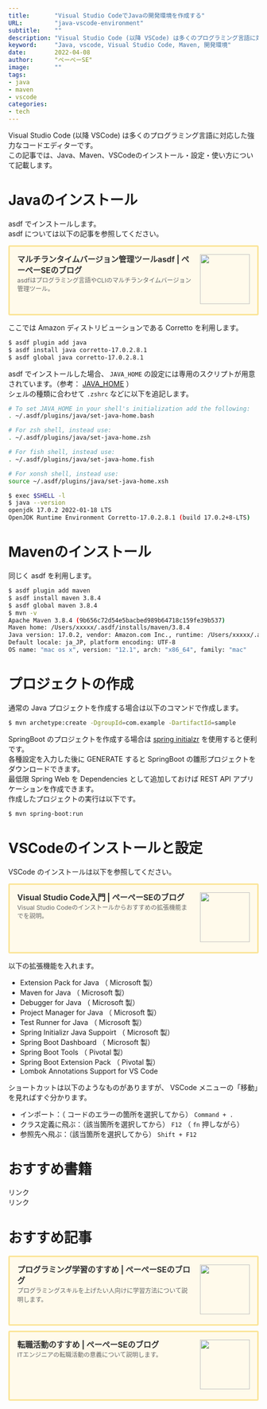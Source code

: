 ```yaml
---
title:       "Visual Studio CodeでJavaの開発環境を作成する"
URL:         "java-vscode-environment"
subtitle:    ""
description: "Visual Studio Code (以降 VSCode) は多くのプログラミング言語に対応した強力なコードエディターです。この記事では、Java、Maven、VSCodeのインストール・設定・使い方について記載します。"
keyword:     "Java, vscode, Visual Studio Code, Maven, 開発環境"
date:        2022-04-08
author:      "ぺーぺーSE"
image:       ""
tags:
- java
- maven
- vscode
categories:
- tech
---
```


Visual Studio Code (以降 VSCode) は多くのプログラミング言語に対応した強力なコードエディターです。  
この記事では、Java、Maven、VSCodeのインストール・設定・使い方について記載します。

<!--more-->

# Javaのインストール

asdf でインストールします。  
asdf については以下の記事を参照してください。

<div class="blogcardfu" style="width:auto;max-width:9999px;border:3px solid #FBE599;border-radius:3px;margin:10px 0;padding:15px;line-height:1.4;text-align:left;background:#FFFAEB;"><a href="https://blog.pepese.com/asdf-basics" target="_blank" style="display:block;text-decoration:none;"><span class="blogcardfu-image" style="float:right;width:100px;padding:0 0 0 10px;margin:0 0 5px 5px;"><img src="https://images.weserv.nl/?w=100&url=ssl:blog.pepese.com/img/yaruwo.gif" width="100" style="width:100%;height:auto;max-height:100px;min-width:0;border:0 none;margin:0;"></span><br style="display:none"><span class="blogcardfu-title" style="font-size:112.5%;font-weight:700;color:#333333;margin:0 0 5px 0;">マルチランタイムバージョン管理ツールasdf | ぺーぺーSEのブログ</span><br><span class="blogcardfu-content" style="font-size:87.5%;font-weight:400;color:#666666;">asdfはプログラミング言語やCLIのマルチランタイムバージョン管理ツール。</span><br><span style="clear:both;display:block;overflow:hidden;height:0;">&nbsp;</span></a></div>

ここでは Amazon ディストリビューションである Corretto を利用します。

```bash
$ asdf plugin add java
$ asdf install java corretto-17.0.2.8.1
$ asdf global java corretto-17.0.2.8.1
```

asdf でインストールした場合、 `JAVA_HOME` の設定には専用のスクリプトが用意されています。（参考： [JAVA_HOME](https://github.com/halcyon/asdf-java#java_home) ）  
シェルの種類に合わせて `.zshrc` などに以下を追記します。

```bash
# To set JAVA_HOME in your shell's initialization add the following:
. ~/.asdf/plugins/java/set-java-home.bash

# For zsh shell, instead use:
. ~/.asdf/plugins/java/set-java-home.zsh

# For fish shell, instead use:
. ~/.asdf/plugins/java/set-java-home.fish

# For xonsh shell, instead use:
source ~/.asdf/plugins/java/set-java-home.xsh
```

```bash
$ exec $SHELL -l
$ java --version
openjdk 17.0.2 2022-01-18 LTS
OpenJDK Runtime Environment Corretto-17.0.2.8.1 (build 17.0.2+8-LTS)
```

# Mavenのインストール

同じく asdf を利用します。

```bash
$ asdf plugin add maven
$ asdf install maven 3.8.4
$ asdf global maven 3.8.4
$ mvn -v
Apache Maven 3.8.4 (9b656c72d54e5bacbed989b64718c159fe39b537)
Maven home: /Users/xxxxx/.asdf/installs/maven/3.8.4
Java version: 17.0.2, vendor: Amazon.com Inc., runtime: /Users/xxxxx/.asdf/installs/java/corretto-17.0.2.8.1
Default locale: ja_JP, platform encoding: UTF-8
OS name: "mac os x", version: "12.1", arch: "x86_64", family: "mac"
```

# プロジェクトの作成

通常の Java プロジェクトを作成する場合は以下のコマンドで作成します。

```bash
$ mvn archetype:create -DgroupId=com.example -DartifactId=sample
```

SpringBoot のプロジェクトを作成する場合は [spring initialzr](https://start.spring.io/) を使用すると便利です。  
各種設定を入力した後に GENERATE すると SpringBoot の雛形プロジェクトをダウンロードできます。  
最低限 Spring Web を Dependencies として追加しておけば REST API アプリケーションを作成できます。  
作成したプロジェクトの実行は以下です。

```bash
$ mvn spring-boot:run
```

# VSCodeのインストールと設定

VSCode のインストールは以下を参照してください。

<div class="blogcardfu" style="width:auto;max-width:9999px;border:3px solid #FBE599;border-radius:3px;margin:10px 0;padding:15px;line-height:1.4;text-align:left;background:#FFFAEB;"><a href="https://blog.pepese.com/vscode-basics" target="_blank" style="display:block;text-decoration:none;"><span class="blogcardfu-image" style="float:right;width:100px;padding:0 0 0 10px;margin:0 0 5px 5px;"><img src="https://images.weserv.nl/?w=100&url=ssl:blog.pepese.com/img/yaruwo.gif" width="100" style="width:100%;height:auto;max-height:100px;min-width:0;border:0 none;margin:0;"></span><br style="display:none"><span class="blogcardfu-title" style="font-size:112.5%;font-weight:700;color:#333333;margin:0 0 5px 0;">Visual Studio Code入門 | ぺーぺーSEのブログ</span><br><span class="blogcardfu-content" style="font-size:87.5%;font-weight:400;color:#666666;">Visual Studio Codeのインストールからおすすめの拡張機能までを説明。</span><br><span style="clear:both;display:block;overflow:hidden;height:0;">&nbsp;</span></a></div>

以下の拡張機能を入れます。

- Extension Pack for Java （ Microsoft 製）
- Maven for Java （ Microsoft 製）
- Debugger for Java （ Microsoft 製）
- Project Manager for Java （ Microsoft 製）
- Test Runner for Java （ Microsoft 製）
- Spring Initializr Java Suppoirt （ Microsoft 製）
- Spring Boot Dashboard （ Microsoft 製）
- Spring Boot Tools （ Pivotal 製）
- Spring Boot Extension Pack （ Pivotal 製）
- Lombok Annotations Support for VS Code

ショートカットは以下のようなものがありますが、 VSCode メニューの「移動」を見ればすぐ分かります。

- インポート：（ コードのエラーの箇所を選択してから） `Command + .`
- クラス定義に飛ぶ：（該当箇所を選択してから） `F12` （ `fn` 押しながら）
- 参照先へ飛ぶ：（該当箇所を選択してから） `Shift + F12`

# おすすめ書籍

<!-- ad link - amazon/rakuten books - java -->
<!-- START MoshimoAffiliateEasyLink -->
<script type="text/javascript">
(function(b,c,f,g,a,d,e){b.MoshimoAffiliateObject=a;
b[a]=b[a]||function(){arguments.currentScript=c.currentScript
||c.scripts[c.scripts.length-2];(b[a].q=b[a].q||[]).push(arguments)};
c.getElementById(a)||(d=c.createElement(f),d.src=g,
d.id=a,e=c.getElementsByTagName("body")[0],e.appendChild(d))})
(window,document,"script","//dn.msmstatic.com/site/cardlink/bundle.js?20220329","msmaflink");
msmaflink({"n":"新わかりやすいJava オブジェクト指向徹底解説 第2版 [ 川場隆 ]","b":"","t":"","d":"https:\/\/thumbnail.image.rakuten.co.jp","c_p":"\/@0_mall\/book\/cabinet\/5007","p":["\/9784798065007_1_3.jpg","\/9784798065007_2.jpg"],"u":{"u":"https:\/\/item.rakuten.co.jp\/book\/16977843\/","t":"rakuten","r_v":""},"v":"2.1","b_l":[{"u_bc":"#ff9900","u_tx":"Amazonで見る","u_url":"https:\/\/amzn.to\/37mQD9Z","s_n":"custom_2","u_so":0,"a_id":0,"p_id":0,"pc_id":0,"pl_id":0,"id":2},{"u_bc":"#bf0000","u_tx":"楽天ブックスで見る","u_url":"https:\/\/a.r10.to\/hak9Ku","s_n":"custom_3","u_so":1,"a_id":0,"p_id":0,"pc_id":0,"pl_id":0,"id":3},{"id":1,"u_tx":"楽天市場で見る","u_bc":"#f76956","u_url":"https:\/\/item.rakuten.co.jp\/book\/16977843\/","a_id":3351919,"p_id":54,"pl_id":27059,"pc_id":54,"s_n":"rakuten","u_so":2}],"eid":"Hu62r","s":"s"});
</script>
<div id="msmaflink-Hu62r">リンク</div>
<!-- MoshimoAffiliateEasyLink END -->

<!-- ad link - amazon/rakuten books - vscode -->
<!-- START MoshimoAffiliateEasyLink -->
<script type="text/javascript">
(function(b,c,f,g,a,d,e){b.MoshimoAffiliateObject=a;
b[a]=b[a]||function(){arguments.currentScript=c.currentScript
||c.scripts[c.scripts.length-2];(b[a].q=b[a].q||[]).push(arguments)};
c.getElementById(a)||(d=c.createElement(f),d.src=g,
d.id=a,e=c.getElementsByTagName("body")[0],e.appendChild(d))})
(window,document,"script","//dn.msmstatic.com/site/cardlink/bundle.js?20220329","msmaflink");
msmaflink({"n":"Visual Studio Code完全入門 Webクリエイター\u0026エンジニアの作業がはかどる新世代エディターの操り方 [ リブロワークス ]","b":"","t":"","d":"https:\/\/thumbnail.image.rakuten.co.jp","c_p":"\/@0_mall\/book\/cabinet\/3457","p":["\/9784295013457_1_2.jpg","\/9784295013457_2.jpg","\/9784295013457_3.jpg"],"u":{"u":"https:\/\/item.rakuten.co.jp\/book\/17018592\/","t":"rakuten","r_v":""},"v":"2.1","b_l":[{"u_bc":"#fc9823","u_tx":"Amazonで見る","u_url":"https:\/\/amzn.to\/3x7jQ3u","s_n":"custom_3","u_so":0,"a_id":0,"p_id":0,"pc_id":0,"pl_id":0,"id":3},{"u_bc":"#bf0000","u_tx":"楽天ブックスで見る","u_url":"https:\/\/a.r10.to\/h54zvN","s_n":"custom_4","u_so":1,"a_id":0,"p_id":0,"pc_id":0,"pl_id":0,"id":4},{"id":1,"u_tx":"楽天市場で見る","u_bc":"#f76956","u_url":"https:\/\/item.rakuten.co.jp\/book\/17018592\/","a_id":3351919,"p_id":54,"pl_id":27059,"pc_id":54,"s_n":"rakuten","u_so":2}],"eid":"UC6Nd","s":"s"});
</script>
<div id="msmaflink-UC6Nd">リンク</div>
<!-- MoshimoAffiliateEasyLink END -->

# おすすめ記事

<!-- プログラミング学習のすすめ -->
<div class="blogcardfu" style="width:auto;max-width:9999px;border:3px solid #FBE599;border-radius:3px;margin:10px 0;padding:15px;line-height:1.4;text-align:left;background:#FFFAEB;"><a href="https://blog.pepese.com/article-programing-learning" target="_blank" style="display:block;text-decoration:none;"><span class="blogcardfu-image" style="float:right;width:100px;padding:0 0 0 10px;margin:0 0 5px 5px;"><img src="https://images.weserv.nl/?w=100&url=ssl:blog.pepese.com/img/yaruwo.gif" width="100" style="width:100%;height:auto;max-height:100px;min-width:0;border:0 none;margin:0;"></span><br style="display:none"><span class="blogcardfu-title" style="font-size:112.5%;font-weight:700;color:#333333;margin:0 0 5px 0;">プログラミング学習のすすめ | ぺーぺーSEのブログ</span><br><span class="blogcardfu-content" style="font-size:87.5%;font-weight:400;color:#666666;">プログラミングスキルを上げたい人向けに学習方法について説明します。</span><br><span style="clear:both;display:block;overflow:hidden;height:0;">&nbsp;</span></a></div>

<!-- 転職活動のすすめ -->
<div class="blogcardfu" style="width:auto;max-width:9999px;border:3px solid #FBE599;border-radius:3px;margin:10px 0;padding:15px;line-height:1.4;text-align:left;background:#FFFAEB;"><a href="https://blog.pepese.com/article-job-changing" target="_blank" style="display:block;text-decoration:none;"><span class="blogcardfu-image" style="float:right;width:100px;padding:0 0 0 10px;margin:0 0 5px 5px;"><img src="https://images.weserv.nl/?w=100&url=ssl:blog.pepese.com/img/yaruwo.gif" width="100" style="width:100%;height:auto;max-height:100px;min-width:0;border:0 none;margin:0;"></span><br style="display:none"><span class="blogcardfu-title" style="font-size:112.5%;font-weight:700;color:#333333;margin:0 0 5px 0;">転職活動のすすめ | ぺーぺーSEのブログ</span><br><span class="blogcardfu-content" style="font-size:87.5%;font-weight:400;color:#666666;">ITエンジニアの転職活動の意義について説明します。</span><br><span style="clear:both;display:block;overflow:hidden;height:0;">&nbsp;</span></a></div>